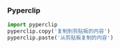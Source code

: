 
### Pyperclip

```python
import pyperclip
pyperclip.copy('复制到剪贴板的内容')
pyperclip.paste('从剪贴板复制的内容')
```